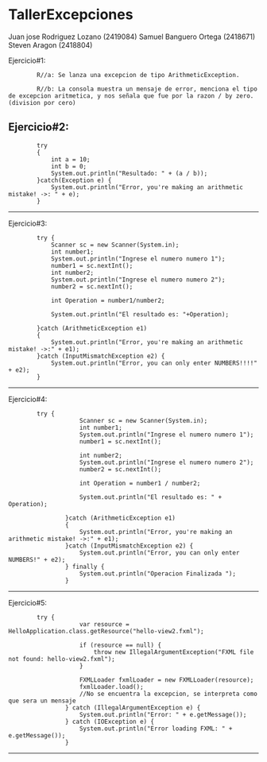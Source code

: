 # TallerExcepciones
Juan jose Rodriguez Lozano (2419084)
Samuel Banguero Ortega (2418671)
Steven Aragon (2418804)

Ejercicio#1:

            R//a: Se lanza una excepcion de tipo ArithmeticException.

            R//b: La consola muestra un mensaje de error, menciona el tipo de excepcion aritmetica, y nos señala que fue por la razon / by zero. (division por cero)

Ejercicio#2:
------------------------------------------------------------------------------------------------------------------------------------

            try
            {
                int a = 10;                
                int b = 0;
                System.out.println("Resultado: " + (a / b));
            }catch(Exception e) {
                System.out.println("Error, you're making an arithmetic mistake! ->: " + e);
            }
            
------------------------------------------------------------------------------------------------------------------------------------

Ejercicio#3:

            try {
                Scanner sc = new Scanner(System.in);
                int number1;
                System.out.println("Ingrese el numero numero 1");
                number1 = sc.nextInt();
                int number2;
                System.out.println("Ingrese el numero numero 2");
                number2 = sc.nextInt();
                
                int Operation = number1/number2;

                System.out.println("El resultado es: "+Operation);

            }catch (ArithmeticException e1)
            {
                System.out.println("Error, you're making an arithmetic mistake! ->:" + e1);
            }catch (InputMismatchException e2) {
                System.out.println("Error, you can only enter NUMBERS!!!!" + e2);
            }
------------------------------------------------------------------------------------------------------------------------------------

Ejercicio#4:
            
            try {
                        Scanner sc = new Scanner(System.in);
                        int number1;
                        System.out.println("Ingrese el numero numero 1");
                        number1 = sc.nextInt();
            
                        int number2;
                        System.out.println("Ingrese el numero numero 2");
                        number2 = sc.nextInt();
            
                        int Operation = number1 / number2;
            
                        System.out.println("El resultado es: " + Operation);
            
                    }catch (ArithmeticException e1)
                    {
                        System.out.println("Error, you're making an arithmetic mistake! ->:" + e1);
                    }catch (InputMismatchException e2) {
                        System.out.println("Error, you can only enter NUMBERS!" + e2);
                    } finally {
                        System.out.println("Operacion Finalizada ");
                    }
------------------------------------------------------------------------------------------------------------------------------------

Ejercicio#5:

            try {
                        var resource = HelloApplication.class.getResource("hello-view2.fxml");
            
                        if (resource == null) {
                            throw new IllegalArgumentException("FXML file not found: hello-view2.fxml");
                        }
            
                        FXMLLoader fxmlLoader = new FXMLLoader(resource);
                        fxmlLoader.load();
                        //No se encuentra la excepcion, se interpreta como que sera un mensaje
                    } catch (IllegalArgumentException e) {
                        System.out.println("Error: " + e.getMessage());
                    } catch (IOException e) {
                        System.out.println("Error loading FXML: " + e.getMessage());
                    }
------------------------------------------------------------------------------------------------------------------------------------

